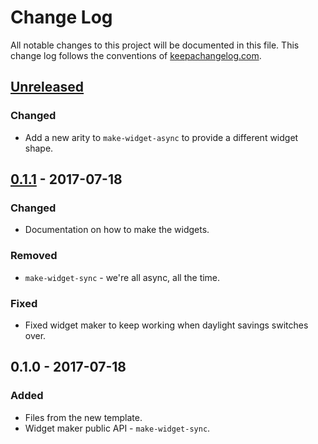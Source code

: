 # Change Log
All notable changes to this project will be documented in this file. This change log follows the conventions of [keepachangelog.com](http://keepachangelog.com/).

## [Unreleased]
### Changed
- Add a new arity to `make-widget-async` to provide a different widget shape.

## [0.1.1] - 2017-07-18
### Changed
- Documentation on how to make the widgets.

### Removed
- `make-widget-sync` - we're all async, all the time.

### Fixed
- Fixed widget maker to keep working when daylight savings switches over.

## 0.1.0 - 2017-07-18
### Added
- Files from the new template.
- Widget maker public API - `make-widget-sync`.

[Unreleased]: https://github.com/your-name/ml-clj/compare/0.1.1...HEAD
[0.1.1]: https://github.com/your-name/ml-clj/compare/0.1.0...0.1.1
